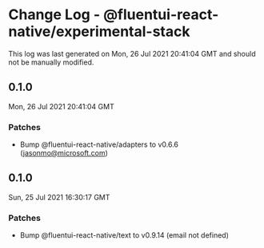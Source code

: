# Change Log - @fluentui-react-native/experimental-stack

This log was last generated on Mon, 26 Jul 2021 20:41:04 GMT and should not be manually modified.

<!-- Start content -->

## 0.1.0

Mon, 26 Jul 2021 20:41:04 GMT

### Patches

- Bump @fluentui-react-native/adapters to v0.6.6 (jasonmo@microsoft.com)

## 0.1.0

Sun, 25 Jul 2021 16:30:17 GMT

### Patches

- Bump @fluentui-react-native/text to v0.9.14 (email not defined)

